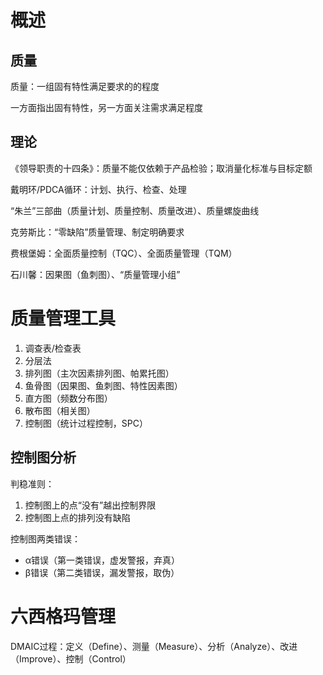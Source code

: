 # 概述

## 质量

质量：一组固有特性满足要求的的程度

一方面指出固有特性，另一方面关注需求满足程度

## 理论 

《领导职责的十四条》：质量不能仅依赖于产品检验；取消量化标准与目标定额

戴明环/PDCA循环：计划、执行、检查、处理

“朱兰”三部曲（质量计划、质量控制、质量改进）、质量螺旋曲线

克劳斯比：“零缺陷”质量管理、制定明确要求

费根堡姆：全面质量控制（TQC）、全面质量管理（TQM）

石川馨：因果图（鱼刺图）、“质量管理小组”

# 质量管理工具

1. 调查表/检查表
2. 分层法
3. 排列图（主次因素排列图、帕累托图）
4. 鱼骨图（因果图、鱼刺图、特性因素图）
5. 直方图（频数分布图）
6. 散布图（相关图）
7. 控制图（统计过程控制，SPC）

## 控制图分析

判稳准则：
1. 控制图上的点“没有”越出控制界限
2. 控制图上点的排列没有缺陷

控制图两类错误：
* α错误（第一类错误，虚发警报，弃真）
* β错误（第二类错误，漏发警报，取伪）

# 六西格玛管理

DMAIC过程：定义（Define）、测量（Measure）、分析（Analyze）、改进（Improve）、控制（Control）